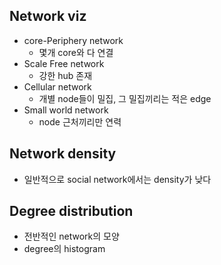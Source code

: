 ## Network viz
- core-Periphery network
    - 몇개 core와 다 연결
- Scale Free network
    - 강한 hub 존재
- Cellular network
    - 개별 node들이 밀집, 그 밀집끼리는 적은 edge
- Small world network
    - node 근처끼리만 연력

## Network density
- 일반적으로 social network에서는 density가 낮다

## Degree distribution
- 전반적인 network의 모양
- degree의 histogram
